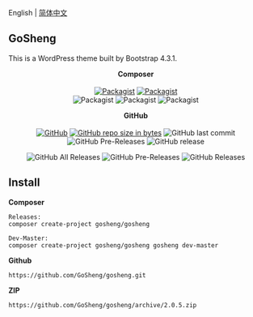 English | [简体中文](https://github.com/GoSheng/gosheng/blob/master/README.md)

## GoSheng
This is a WordPress theme built by Bootstrap 4.3.1.

<p align="center">
<b>Composer</b><br><br>
<a href="https://opensource.org/licenses/MIT"><img alt="Packagist" title="https://opensource.org/licenses/MIT" src="https://img.shields.io/packagist/l/gosheng/gosheng.svg"></a>
<a href="https://packagist.org/packages/gosheng/gosheng"><img alt="Packagist" title="https://packagist.org/packages/gosheng/gosheng" src="https://img.shields.io/packagist/v/gosheng/gosheng.svg"></a>
<br>
<img alt="Packagist" title="download quantity" src="https://img.shields.io/packagist/dt/gosheng/gosheng.svg">
<img alt="Packagist" title="month download quantity" src="https://img.shields.io/packagist/dm/gosheng/gosheng.svg">
<img alt="Packagist" title="today download quantity" src="https://img.shields.io/packagist/dd/gosheng/gosheng.svg">
</p>
<p align="center">
<b>GitHub</b><br><br>
<a href="https://opensource.org/licenses/MIT"><img alt="GitHub" title="https://opensource.org/licenses/MIT" src="https://img.shields.io/github/license/gosheng/gosheng.svg"></a>
<a href="https://github.com/GoSheng/gosheng/archive/master.zip"><img alt="GitHub repo size in bytes" title="download GoSheng master" src="https://img.shields.io/github/repo-size/gosheng/gosheng.svg"></a>
<img alt="GitHub last commit" title="GitHub last commit" src="https://img.shields.io/github/last-commit/gosheng/gosheng.svg">
<img alt="GitHub Pre-Releases" title="GitHub Pre-Releases" src="https://img.shields.io/github/release-pre/gosheng/gosheng.svg">
<img alt="GitHub release" title="GitHub Release" src="https://img.shields.io/github/release/gosheng/gosheng.svg">
</p>
<p align="center">
<img alt="GitHub All Releases" title="GitHub All Releases download quantity" src="https://img.shields.io/github/downloads/gosheng/gosheng/total.svg">
<img alt="GitHub Pre-Releases" title="GitHub Pre-Releases download quantity" src="https://img.shields.io/github/downloads-pre/gosheng/gosheng/2.0.5/total.svg">
<img alt="GitHub Releases" title="GitHub Releases download quantity" src="https://img.shields.io/github/downloads/gosheng/gosheng/2.0.5/total.svg">
</p>

## Install

**Composer**
```
Releases:
composer create-project gosheng/gosheng

Dev-Master:
composer create-project gosheng/gosheng gosheng dev-master
```

**Github**
```
https://github.com/GoSheng/gosheng.git
```

**ZIP**
```
https://github.com/GoSheng/gosheng/archive/2.0.5.zip
```



